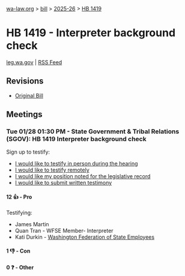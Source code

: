 [wa-law.org](/) > [bill](/bill/) > [2025-26](/bill/2025-26/) > [HB 1419](/bill/2025-26/hb/1419/)

# HB 1419 - Interpreter background check
[leg.wa.gov](https://app.leg.wa.gov/billsummary?BillNumber=1419&Year=2025&Initiative=false) | [RSS Feed](./rss.xml)

## Revisions
* [Original Bill](1/)

## Meetings
### Tue 01/28 01:30 PM - State Government & Tribal Relations (SGOV): HB 1419 Interpreter background check
Sign up to testify:
* [I would like to testify in person during the hearing](https://app.leg.wa.gov/csi/Testifier/Add?chamber=House&mId=32592&aId=162372&caId=25206&tId=1)
* [I would like to testify remotely](https://app.leg.wa.gov/csi/Testifier/Add?chamber=House&mId=32592&aId=162372&caId=25206&tId=2)
* [I would like my position noted for the legislative record](https://app.leg.wa.gov/csi/Testifier/Add?chamber=House&mId=32592&aId=162372&caId=25206&tId=3)
* [I would like to submit written testimony](https://app.leg.wa.gov/csi/Testifier/Add?chamber=House&mId=32592&aId=162372&caId=25206&tId=4)

#### 12 👍 - Pro
Testifying:
* James Martin
* Quan Tran - WFSE Member- Interpreter
* Kati Durkin - [Washington Federation of State Employees](/org/washington_federation_of_state_employees/)

#### 1 👎 - Con

#### 0 ❓ - Other
